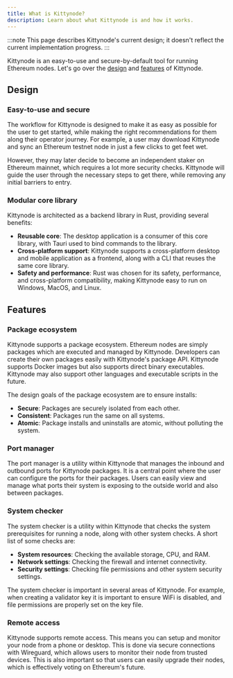 ```yaml
---
title: What is Kittynode?
description: Learn about what Kittynode is and how it works.
---
```


:::note
This page describes Kittynode's current design; it doesn't reflect the current implementation progress.
:::

Kittynode is an easy-to-use and secure-by-default tool for running Ethereum nodes. Let's go over the [design](#design) and [features](#features) of Kittynode.

## Design

### Easy-to-use and secure

The workflow for Kittynode is designed to make it as easy as possible for the user to get started, while making the right recommendations for them along their operator journey. For example, a user may download Kittynode and sync an Ethereum testnet node in just a few clicks to get feet wet.

However, they may later decide to become an independent staker on Ethereum mainnet, which requires a lot more security checks. Kittynode will guide the user through the necessary steps to get there, while removing any initial barriers to entry.

### Modular core library

Kittynode is architected as a backend library in Rust, providing several benefits:

- **Reusable core**: The desktop application is a consumer of this core library, with Tauri used to bind commands to the library.
- **Cross-platform support**: Kittynode supports a cross-platform desktop and mobile application as a frontend, along with a CLI that reuses the same core library.
- **Safety and performance**: Rust was chosen for its safety, performance, and cross-platform compatibility, making Kittynode easy to run on Windows, MacOS, and Linux.

## Features

### Package ecosystem

Kittynode supports a package ecosystem. Ethereum nodes are simply packages which are executed and managed by Kittynode. Developers can create their own packages easily with Kittynode's package API. Kittynode supports Docker images but also supports direct binary executables. Kittynode may also support other languages and executable scripts in the future.

The design goals of the package ecosystem are to ensure installs:

- **Secure**: Packages are securely isolated from each other.
- **Consistent**: Packages run the same on all systems.
- **Atomic**: Package installs and uninstalls are atomic, without polluting the system.

### Port manager

The port manager is a utility within Kittynode that manages the inbound and outbound ports for Kittynode packages. It is a central point where the user can configure the ports for their packages. Users can easily view and manage what ports their system is exposing to the outside world and also between packages.

### System checker

The system checker is a utility within Kittynode that checks the system prerequisites for running a node, along with other system checks. A short list of some checks are:

- **System resources**: Checking the available storage, CPU, and RAM.
- **Network settings**: Checking the firewall and internet connectivity.
- **Security settings**: Checking file permissions and other system security settings.

The system checker is important in several areas of Kittynode. For example, when creating a validator key it is important to ensure WiFi is disabled, and file permissions are properly set on the key file.

### Remote access

Kittynode supports remote access. This means you can setup and monitor your node from a phone or desktop. This is done via secure connections with Wireguard, which allows users to monitor their node from trusted devices. This is also important so that users can easily upgrade their nodes, which is effectively voting on Ethereum's future.
